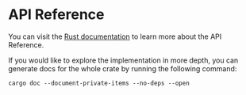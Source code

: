 # API Reference

You can visit the [Rust documentation](https://wallet-lib.docs.iota.org/docs/doc/iota_wallet/index.html) to learn more about the API Reference.

If you would like to explore the implementation in more depth, you can generate docs for the whole crate by running the  following command:

```
cargo doc --document-private-items --no-deps --open
```